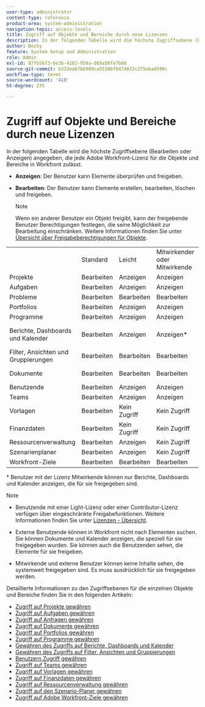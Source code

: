```yaml
---
user-type: administrator
content-type: reference
product-area: system-administration
navigation-topic: access-levels
title: Zugriff auf Objekte und Bereiche durch neue Lizenzen
description: In der folgenden Tabelle wird die höchste Zugriffsebene (Bearbeiten oder Anzeigen) angegeben, die jede Adobe Workfront-Lizenz für die Objekte und Bereiche in Workfront zulässt.
author: Becky
feature: System Setup and Administration
role: Admin
exl-id: 87fb5673-6e36-4182-958a-d69a56fe7b68
source-git-commit: b333ea67bb909ca55306f6474832c275ebad590c
workflow-type: tm+mt
source-wordcount: '410'
ht-degree: 23%

---
```


# Zugriff auf Objekte und Bereiche durch neue Lizenzen

<!-- Audited: 2/2024 -->

In der folgenden Tabelle wird die höchste Zugriffsebene (Bearbeiten oder Anzeigen) angegeben, die jede Adobe Workfront-Lizenz für die Objekte und Bereiche in Workfront zulässt.

* **Anzeigen**: Der Benutzer kann Elemente überprüfen und freigeben.
* **Bearbeiten**: Der Benutzer kann Elemente erstellen, bearbeiten, löschen und freigeben.

  >[!NOTE]
  >
  >Wenn ein anderer Benutzer ein Objekt freigibt, kann der freigebende Benutzer Berechtigungen festlegen, die seine Möglichkeit zur Bearbeitung einschränken. Weitere Informationen finden Sie unter [Übersicht über Freigabeberechtigungen für Objekte](../../../workfront-basics/grant-and-request-access-to-objects/sharing-permissions-on-objects-overview.md).

<table style="table-layout:auto">
    <tr>
        <td></td>
        <td>Standard</td>
        <td>Leicht</td>
        <td>Mitwirkender oder Mitwirkende</td>
        <td>Extern</td>
    </tr>
    <tr>
        <td>Projekte</td>
        <td>Bearbeiten</td>
        <td>Anzeigen</td>
        <td>Anzeigen</td>
        <td>Kein Zugriff</td>
    </tr>
    <tr>
        <td>Aufgaben</td>
        <td>Bearbeiten</td>
        <td>Anzeigen</td>
        <td>Anzeigen</td>
        <td>Anzeigen</td>
    </tr>
    <tr>
        <td>Probleme</td>
        <td>Bearbeiten</td>
        <td>Bearbeiten</td>
        <td>Bearbeiten</td>
        <td>Kein Zugriff</td>
    </tr>
    <tr>
        <td>Portfolios</td>
        <td>Bearbeiten</td>
        <td>Anzeigen</td>
        <td>Anzeigen</td>
        <td>Kein Zugriff</td>
    </tr>
    <tr>
        <td>Programme</td>
        <td>Bearbeiten</td>
        <td>Anzeigen</td>
        <td>Anzeigen</td>
        <td>Kein Zugriff</td>
    </tr>
    <tr>
        <td>Berichte, Dashboards und Kalender</td>
        <td>Bearbeiten</td>
        <td>Anzeigen</td>
        <td>Anzeigen*</td>
        <td>Anzeigen (nur für Kalender, keine Freigabeberechtigungen)</td>
    </tr>
    <tr>
        <td>Filter, Ansichten und Gruppierungen</td>
        <td>Bearbeiten</td>
        <td>Bearbeiten</td>
        <td>Bearbeiten</td>
        <td>Kein Zugriff</td>
    </tr>
    <tr>
        <td>Dokumente</td>
        <td>Bearbeiten</td>
        <td>Bearbeiten</td>
        <td>Bearbeiten</td>
        <td>Ansicht (keine Freigabeberechtigungen)</td>
    </tr>
    <tr>
        <td>Benutzende</td>
        <td>Bearbeiten</td>
        <td>Anzeigen</td>
        <td>Anzeigen</td>
        <td>Anzeigen</td>
    </tr>
    <tr>
        <td>Teams</td>
        <td>Bearbeiten</td>
        <td>Anzeigen</td>
        <td>Anzeigen</td>
        <td>Kein Zugriff</td>
    </tr>
    <tr>
        <td>Vorlagen</td>
        <td>Bearbeiten</td>
        <td>Kein Zugriff</td>
        <td>Kein Zugriff</td>
        <td>Kein Zugriff</td>
    </tr>
    <tr>
        <td>Finanzdaten</td>
        <td>Bearbeiten</td>
        <td>Kein Zugriff</td>
        <td>Kein Zugriff</td>
        <td>Kein Zugriff</td>
    </tr>
    <tr>
        <td>Ressourcenverwaltung</td>
        <td>Bearbeiten</td>
        <td>Anzeigen</td>
        <td>Kein Zugriff</td>
        <td>Kein Zugriff</td>
    </tr>
    <tr>
        <td>Szenarienplaner</td>
        <td>Bearbeiten</td>
        <td>Anzeigen</td>
        <td>Kein Zugriff</td>
        <td>Kein Zugriff</td>
    </tr>
    <tr>
        <td>Workfront-Ziele</td>
        <td>Bearbeiten</td>
        <td>Bearbeiten</td>
        <td>Bearbeiten</td>
        <td>Kein Zugriff</td>
    </tr>
</table>

&#42; Benutzer mit der Lizenz Mitwirkende können nur Berichte, Dashboards und Kalender anzeigen, die für sie freigegeben sind.

>[!NOTE]
>
>* Benutzende mit einer Light-Lizenz oder einer Contributor-Lizenz verfügen über eingeschränkte Freigabefunktionen. Weitere Informationen finden Sie unter [Lizenzen - Übersicht](/help/quicksilver/administration-and-setup/add-users/how-access-levels-work/licenses-overview.md).
>
>* Externe Benutzende können in Workfront nicht nach Elementen suchen. Sie können Dokumente und Kalender anzeigen, die speziell für sie freigegeben wurden. Sie können auch die Benutzenden sehen, die Elemente für sie freigeben.
>
>* Mitwirkende und externe Benutzer können keine Inhalte sehen, die systemweit freigegeben sind.  Es muss ausdrücklich für sie freigegeben werden.

Detaillierte Informationen zu den Zugriffsebenen für die einzelnen Objekte und Bereiche finden Sie in den folgenden Artikeln:

* [Zugriff auf Projekte gewähren](../../../administration-and-setup/add-users/configure-and-grant-access/grant-access-projects.md)
* [Zugriff auf Aufgaben gewähren](../../../administration-and-setup/add-users/configure-and-grant-access/grant-access-tasks.md)
* [Zugriff auf Anfragen gewähren](../../../administration-and-setup/add-users/configure-and-grant-access/grant-access-issues.md)
* [Zugriff auf Dokumente gewähren](../../../administration-and-setup/add-users/configure-and-grant-access/grant-access-documents.md)
* [Zugriff auf Portfolios gewähren](../../../administration-and-setup/add-users/configure-and-grant-access/grant-access-portfolios.md)
* [Zugriff auf Programme gewähren](../../../administration-and-setup/add-users/configure-and-grant-access/grant-access-programs.md)
* [Gewähren des Zugriffs auf Berichte, Dashboards und Kalender](../../../administration-and-setup/add-users/configure-and-grant-access/grant-access-reports-dashboards-calendars.md)
* [Gewähren des Zugriffs auf Filter, Ansichten und Gruppierungen](../../../administration-and-setup/add-users/configure-and-grant-access/grant-access-fvg.md)
* [Benutzern Zugriff gewähren](../../../administration-and-setup/add-users/configure-and-grant-access/grant-access-other-users.md)
* [Zugriff auf Teams gewähren](../../../administration-and-setup/add-users/configure-and-grant-access/grant-access-teams.md)
* [Zugriff auf Vorlagen gewähren](../../../administration-and-setup/add-users/configure-and-grant-access/grant-access-templates.md)
* [Zugriff auf Finanzdaten gewähren](../../../administration-and-setup/add-users/configure-and-grant-access/grant-access-financial.md)
* [Zugriff auf Ressourcenverwaltung gewähren](../../../administration-and-setup/add-users/configure-and-grant-access/grant-access-resource-management.md)
* [Zugriff auf den Szenario-Planer gewähren](../../../administration-and-setup/add-users/configure-and-grant-access/grant-access-sp.md)
* [Zugriff auf Adobe Workfront-Ziele gewähren](../../../administration-and-setup/add-users/configure-and-grant-access/grant-access-goals.md)
